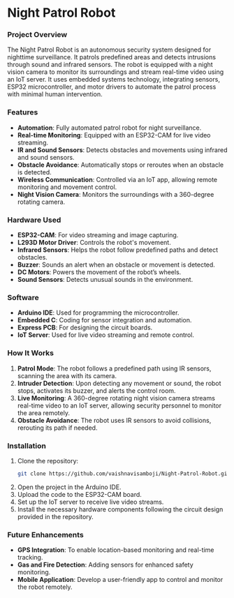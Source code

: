 # Night Patrol Robot

### Project Overview
The Night Patrol Robot is an autonomous security system designed for nighttime surveillance. It patrols predefined areas and detects intrusions through sound and infrared sensors. The robot is equipped with a night vision camera to monitor its surroundings and stream real-time video using an IoT server. It uses embedded systems technology, integrating sensors, ESP32 microcontroller, and motor drivers to automate the patrol process with minimal human intervention.

### Features
- **Automation**: Fully automated patrol robot for night surveillance.
- **Real-time Monitoring**: Equipped with an ESP32-CAM for live video streaming.
- **IR and Sound Sensors**: Detects obstacles and movements using infrared and sound sensors.
- **Obstacle Avoidance**: Automatically stops or reroutes when an obstacle is detected.
- **Wireless Communication**: Controlled via an IoT app, allowing remote monitoring and movement control.
- **Night Vision Camera**: Monitors the surroundings with a 360-degree rotating camera.

### Hardware Used
- **ESP32-CAM**: For video streaming and image capturing.
- **L293D Motor Driver**: Controls the robot's movement.
- **Infrared Sensors**: Helps the robot follow predefined paths and detect obstacles.
- **Buzzer**: Sounds an alert when an obstacle or movement is detected.
- **DC Motors**: Powers the movement of the robot’s wheels.
- **Sound Sensors**: Detects unusual sounds in the environment.

### Software
- **Arduino IDE**: Used for programming the microcontroller.
- **Embedded C**: Coding for sensor integration and automation.
- **Express PCB**: For designing the circuit boards.
- **IoT Server**: Used for live video streaming and remote control.

### How It Works
1. **Patrol Mode**: The robot follows a predefined path using IR sensors, scanning the area with its camera.
2. **Intruder Detection**: Upon detecting any movement or sound, the robot stops, activates its buzzer, and alerts the control room.
3. **Live Monitoring**: A 360-degree rotating night vision camera streams real-time video to an IoT server, allowing security personnel to monitor the area remotely.
4. **Obstacle Avoidance**: The robot uses IR sensors to avoid collisions, rerouting its path if needed.

### Installation
1. Clone the repository:
    ```bash
    git clone https://github.com/vaishnavisamboji/Night-Patrol-Robot.git
    ```
2. Open the project in the Arduino IDE.
3. Upload the code to the ESP32-CAM board.
4. Set up the IoT server to receive live video streams.
5. Install the necessary hardware components following the circuit design provided in the repository.

### Future Enhancements
- **GPS Integration**: To enable location-based monitoring and real-time tracking.
- **Gas and Fire Detection**: Adding sensors for enhanced safety monitoring.
- **Mobile Application**: Develop a user-friendly app to control and monitor the robot remotely.
